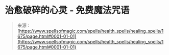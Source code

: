 <!--yml

category: 未分类

date: 2024-06-12 18:34:52

-->

# 治愈破碎的心灵 - 免费魔法咒语

> 来源：[https://www.spellsofmagic.com/spells/health_spells/healing_spells/1675/page.html#0001-01-01](https://www.spellsofmagic.com/spells/health_spells/healing_spells/1675/page.html#0001-01-01)
